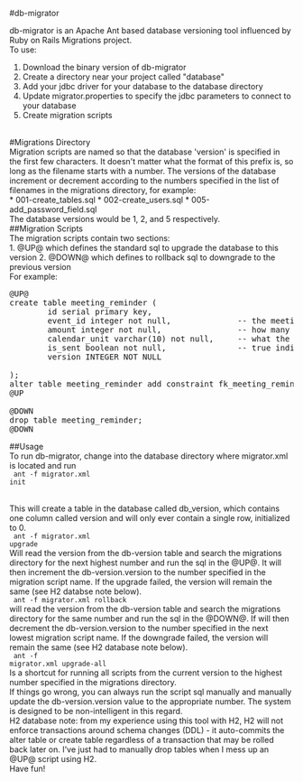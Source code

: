 #db-migrator

db-migrator is an Apache Ant based database versioning tool influenced by Ruby on Rails Migrations project.
<br/>
To use:
<br/>
1. Download the binary version of db-migrator
2. Create a directory near your project called "database"
3. Add your jdbc driver for your database to the database directory
4. Update migrator.properties to specify the jdbc parameters to connect to your database
5. Create migration scripts
<br/>
#Migrations Directory
<br/>
Migration scripts are named so that the database 'version' is specified in the first few characters.  It doesn't matter what the format of this prefix is, so long as the filename starts with a number.  The versions of the database increment or decrement according to the numbers specified in the list of filenames in the migrations directory, for example:
<br/>
* 001-create_tables.sql
* 002-create_users.sql
* 005-add_password_field.sql
<br/>
The database versions would be 1, 2, and 5 respectively.
<br/>
##Migration Scripts
<br/>
The migration scripts contain two sections: 
<br/>
1. @UP@ which defines the standard sql to upgrade the database to this version
2. @DOWN@ which defines to rollback sql to downgrade to the previous version
<br/>
For example:

<pre>
@UP@
create table meeting_reminder (
        id serial primary key,
        event_id integer not null,              -- the meeting this reminder is for
        amount integer not null,                -- how many days/hours/weeks before to remind
        calendar_unit varchar(10) not null,     -- what the amount is: days/weeks/hours
        is_sent boolean not null,               -- true indicates this reminder has been sent
        version INTEGER NOT NULL                                 

);
alter table meeting_reminder add constraint fk_meeting_reminder_event foreign key (event_id) references event (id);
@UP

@DOWN
drop table meeting_reminder;
@DOWN
</pre>
##Usage
<br/>
To run db-migrator, change into the database directory where migrator.xml is located and run
<br/>
<code>
ant -f migrator.xml init  
</code>
<br/>
This will create a table in the database called db_version, which contains one column called version and will only ever contain a single row, initialized to 0.
<br/>
<code>
ant -f migrator.xml upgrade
</code>
<br/>
Will read the version from the db-version table and search the migrations directory for the next highest number and run the sql in the @UP@.  It will then increment the db-version.version to the number specified in the migration script name.  If the upgrade failed, the version will remain the same (see H2 databse note below).
<br/>
<code>
ant -f migrator.xml rollback
</code>
<br/>
will read the version from the db-version table and search the migrations directory for the same number and run the sql in the @DOWN@.  If will then decrement the db-version.version to the number specified in the next lowest migration script name.  If the downgrade failed, the version will remain the same (see H2 database note below).
<br/>
<code>
ant -f migrator.xml upgrade-all
</code>
<br/>
Is a shortcut for running all scripts from the current version to the highest number specified in the migrations directory.
<br/>
If things go wrong, you can always run the script sql manually and manually update the db-version.version value to the appropriate number.  The system is designed to be non-intelligent in this regard.
<br/>
H2 database note:  from my experience using this tool with H2, H2 will not enforce transactions around schema changes (DDL) - it auto-commits the alter table or create table regardless of a transaction that may be rolled back later on.  I've just had to manually drop tables when I mess up an @UP@ script using H2.
<br/>
Have fun!